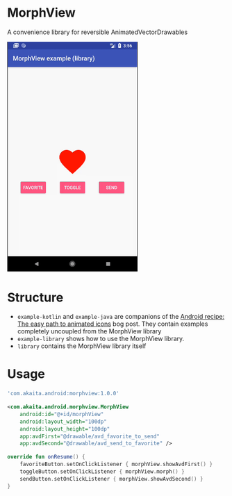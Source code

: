 # MorphView
A convenience library for reversible AnimatedVectorDrawables

<img src="example.gif" width="300" />

# Structure

 - `example-kotlin` and `example-java` are companions of the [Android recipe: The easy path to animated icons](https://sourcediving.com/android-recipes-the-easy-path-to-animated-icons-878bffcb0920) bog post. They contain examples completely uncoupled from the MorphView library
 - `example-library` shows how to use the MorphView library.
 - `library` contains the MorphView library itself

# Usage

```groovy
'com.akaita.android:morphview:1.0.0' 
```

```xml
<com.akaita.android.morphview.MorphView
    android:id="@+id/morphView"
    android:layout_width="100dp"
    android:layout_height="100dp"
    app:avdFirst="@drawable/avd_favorite_to_send"
    app:avdSecond="@drawable/avd_send_to_favorite" />
```

```kotlin
override fun onResume() {
    favoriteButton.setOnClickListener { morphView.showAvdFirst() }
    toggleButton.setOnClickListener { morphView.morph() }
    sendButton.setOnClickListener { morphView.showAvdSecond() }
}
```
